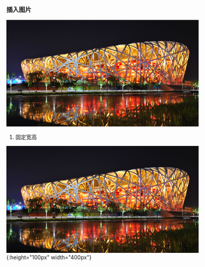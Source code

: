 ### 插入图片
![图片描述](3/images/beijing/1.jpg)

1. 固定宽高

![图片描述](3/images/beijing/1.jpg){:height="100px" width="400px"}